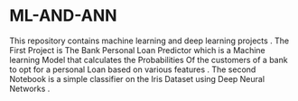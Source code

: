 # ML-AND-ANN
This repository contains machine learning and deep learning projects .
The First Project is The Bank Personal Loan Predictor which is a Machine learning Model that calculates the Probabilities
Of the customers of a bank to opt for a personal Loan based on various features .
The second Notebook is a simple classifier on the Iris Dataset using Deep Neural Networks .
